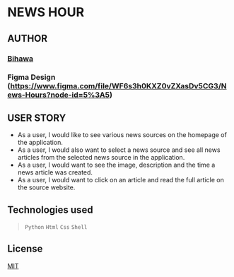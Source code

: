# NEWS HOUR

## AUTHOR
### [Bihawa](https://github.com/BihawaM)

### Figma Design (https://www.figma.com/file/WF6s3h0KXZ0vZXasDv5CG3/News-Hours?node-id=5%3A5)


## USER STORY
- As a user, I would like to see various news sources on the homepage of the application.
- As a user, I would also want to select a news source and see all news articles from the selected news source in the application.
- As a user, I would want to see the image, description and the time a news article was created.
- As a user, I would want to click on an article and read the full article on the source website.



## Technologies used
> `` Python ``
> `` Html ``
> `` Css ``
> `` Shell ``


## License
[MIT](https://github.com/BihawaM/News-Hour/blob/master/LICENSE.md)